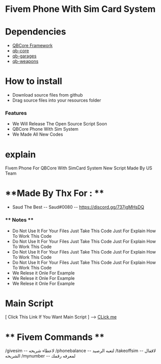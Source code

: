 # Fivem Phone With Sim Card System

# Dependencies
* [QBCore Framework](https://github.com/qbcore-framework)
* [qb-core](https://github.com/qbcore-framework/qb-core)
* [qb-garages](https://github.com/qbcore-framework/qb-garages)
* [qb-weapons](https://github.com/qbcore-framework/qb-weapons)

# How to install
* Download source files from github
* Drag source files into your resources folder

### Features
- We Will Release The Open Source Script Soon
- QBCore Phone With Sim System 
- We Made All New Codes

# explain
Fivem Phone For QBCore With SimCard System New Script Made By US Team

# **Made By Thx For : **
- Saud The Best -- Saud#0080 -- https://discord.gg/737jgMHsDQ

### ** Notes **

- Do Not Use It For Your Files Just Take This Code Just For Explain How To Work This Code
- Do Not Use It For Your Files Just Take This Code Just For Explain How To Work This Code
- Do Not Use It For Your Files Just Take This Code Just For Explain How To Work This Code
- Do Not Use It For Your Files Just Take This Code Just For Explain How To Work This Code
- We Relese it Onle For Example
- We Relese it Onle For Example
- We Relese it Onle For Example

# Main Script
[ Click This Link If You Want Main Script ] --> [CLick me](https://github.com/llbooya/qb-phone-npstyle)

# ** Fivem Commands **
/givesim -- لاعطاء شريحه
/phonebalance -- لتعبه الرصيد 
/takeoffsim -- لاقفال الشريحه
/mynumber -- لمعرفه رقمك
